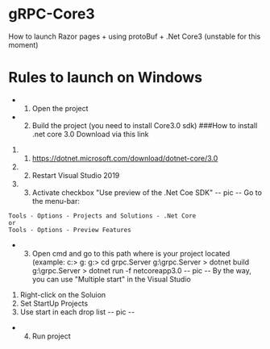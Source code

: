 # gRPC-Core3
How to launch Razor pages + using protoBuf + .Net Core3 (unstable for this moment)

# Rules to launch on Windows 
* 1. Open the project
* 2. Build the project 
(you need to install Core3.0 sdk)
###How to install .net core 3.0 
Download via this link
 1. 1. https://dotnet.microsoft.com/download/dotnet-core/3.0
 1. 2. Restart Visual Studio 2019
 1. 3. Activate checkbox "Use preview of the .Net Coe SDK" 
-- pic --
Go to the menu-bar: 
```
Tools - Options - Projects and Solutions - .Net Core
or
Tools - Options - Preview Features 
```

* 3. Open cmd and go to this path where is your project located
(example: 
 c:\> g:
 g:\> cd grpc.Server
 g:\grpc.Server > dotnet build
 g:\grpc.Server > dotnet run -f netcoreapp3.0
-- pic -- 
By the way, you can use "Multiple start" in the Visual Studio 
1. Right-click on the Soluion 
2. Set StartUp Projects
3. Use start in each drop list 
-- pic --   
* 4. Run project 
 
